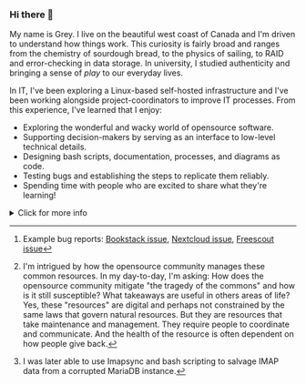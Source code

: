 ### Hi there 👋

My name is Grey. I live on the beautiful west coast of Canada and I'm driven to understand how things work. This curiosity is fairly broad and ranges from the chemistry of sourdough bread, to the physics of sailing, to RAID and error-checking in data storage. In university, I studied authenticity and bringing a sense of _play_ to our everyday lives. 

In IT, I've been exploring a Linux-based self-hosted infrastructure and I've been working alongside project-coordinators to improve IT processes. From this experience, I've learned that I enjoy:

- Exploring the wonderful and wacky world of opensource software. 
- Supporting decision-makers by serving as an interface to low-level technical details.
- Designing bash scripts, documentation, processes, and diagrams as code.
- Testing bugs and establishing the steps to replicate them reliably. 
- Spending time with people who are excited to share what they're learning!


<details><summary>Click for more info</summary>


## Working together
I feel exceptionally lucky to work with opensource. I get to help maintain communal resources and witness other curious generous people doing the same. Even when describing how to replicate a bug[^1], I have a sense of contributing to something greater. I'm excited to keep learning and contributing[^2].

If you're interesting in working together, then please reach out!  (radarsymphony at protonmail dot com)

### Projects
The following are some projects I've completed for clients.
- Migrated company's email data out of google into self-hosted solution by leveraging [imapsync](https://imapsync.lamiral.info/) and bash scripting[^3].
- Migrated company [3cx VOIP system](https://www.3cx.com/) out of AWS to self-managed VPS. 
- Managed and provisioned Docker-based applications using CLI and Traefik proxy.
- Automated tasks and linked business processes with bash scripting and GUI tools like [n8n](https://n8n.io/).
- Created various bash scripts to query an [LDAP](https://www.openldap.org/) server and send emails with [msmtp](https://marlam.de/msmtp/) (e.g., confirm user info in DB, monitor mailbox size, send documents from filesystem).
- Designed a process for quickly creating infrastructure diagrams using [Structurizr](structurizr.com/) to host [C4](https://c4model.com/) inspired diagrams. This included dividing the code into modules and templates to make diagrams consistent and maintainable. 
- Designed an incident response and escalation procedure and trained team through lessons and drills.
- Designed a release-management system for monitoring and categorizing new releases into priority levels.
- Helped team members learn Linux CLI, basic docker management, and how to use [git](https://git-scm.com/) to build new skills and create their first pull requests.

### Personal Projects
Here are some of the projects I'm working on to develop my skills and improve the tech-related tools I use.
- Transition to self-hosting my data on a [Raspberry Pi](https://www.raspberrypi.com/).
- Build [blog](https://knightsdata.com) using [Hugo static site generator](https://gohugo.io/) hosted on github.io deployed by [github actions](https://docs.github.com/en/actions).
- Flashing opensource firmware ([ddwrt](https://dd-wrt.com/), [openwrt](https://openwrt.org/)) onto routers to enable increased networking functionality.
- Configure [Tailscale](https://tailscale.com/) and [Headscale](https://headscale.net/) to run in Docker containers using host networking on Oracle Cloud VPS and personal devices.
- Refine [my custom keyboard layout](https://github.com/radarsymphony/qmk_firmware/tree/master/keyboards/ferris/keymaps/radarsymphony) (based on Colemak-DH) for better ergonomics and [i3wm](https://i3wm.org/) integration. Translate this layout into a [config file](https://github.com/radarsymphony/dotfiles/blob/main/.config/keyd/default.conf) for [Keyd](https://github.com/rvaiya/keyd) so that I can use the same keylayout for my laptop.

<p align="center">
<img src="https://raw.githubusercontent.com/github/explore/80688e429a7d4ef2fca1e82350fe8e3517d3494d/topics/bash/bash.png" alt="Bash" height="40" style="vertical-align:top; margin:4px">
<img src="https://raw.githubusercontent.com/github/explore/80688e429a7d4ef2fca1e82350fe8e3517d3494d/topics/python/python.png" alt="Python" height="40" style="vertical-align:top; margin:4px">
<img src="https://raw.githubusercontent.com/github/explore/80688e429a7d4ef2fca1e82350fe8e3517d3494d/topics/php/php.png" alt="PHP" height="40" style="vertical-align:top; margin:4px">
<img src="https://github.com/traefik/traefik/raw/master/docs/content/assets/img/traefik.logo-dark.png" alt="Traefik" height="40" style="vertical-align:top; margin:4px">
<img src="https://raw.githubusercontent.com/github/explore/80688e429a7d4ef2fca1e82350fe8e3517d3494d/topics/docker/docker.png" alt="Docker" height="40" style="vertical-align:top; margin:4px">
<img src="https://static.structurizr.com/img/favicon.png" alt="Structurizr" height="40" style="vertical-align:top; margin:4px">
<img src="https://raw.githubusercontent.com/github/explore/80688e429a7d4ef2fca1e82350fe8e3517d3494d/topics/vim/vim.png" alt="Vim" height="40" 
style="vertical-align:top; margin:4px">
<img src="https://i3wm.org/favicon.ico" alt="i3wm" height="40" style="vertical-align:top; margin:4px">
</p>


[^1]: Example bug reports: [Bookstack issue](https://github.com/BookStackApp/BookStack/issues/3477), [Nextcloud issue](https://github.com/nextcloud/richdocuments/issues/2941), [Freescout issue](https://github.com/freescout-helpdesk/freescout/issues/2189)
[^2]: I'm intrigued by how the opensource community manages these common resources. In my day-to-day, I'm asking: How does the opensource community mitigate "the tragedy of the commons" and how is it still susceptible? What takeaways are useful in others areas of life? Yes, these "resources" are digital and perhaps not constrained by the same laws that govern natural resources. But they are resources that take maintenance and management. They require people to coordinate and communicate. And the health of the resource is often dependent on how people give back. 
[^3]: I was later able to use Imapsync and bash scripting to salvage IMAP data from a corrupted MariaDB instance.


</details>
